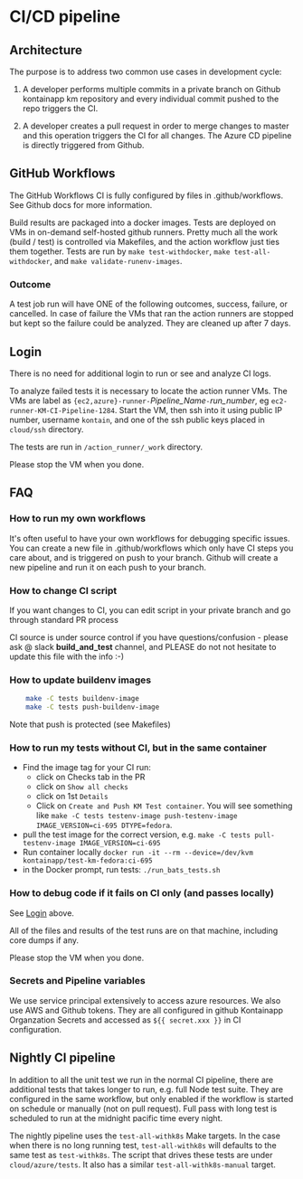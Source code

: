 # CI/CD pipeline

## Architecture

The purpose is to address two common use cases in development cycle:

1. A developer performs multiple commits in a private branch on Github kontainapp km repository and every individual commit pushed to the repo triggers the CI.

2. A developer creates a pull request in order to merge changes to master and this operation triggers the CI for all changes. The Azure CD pipeline is directly triggered from Github.


## GitHub Workflows

The GitHub Workflows CI is fully configured by files in .github/workflows. See Github docs for more information.

Build results are packaged into a docker images.
Tests are deployed on VMs in on-demand self-hosted github runners.
Pretty much all the work (build / test) is controlled via Makefiles, and the action workflow just ties them together.
Tests are run by `make test-withdocker`, `make test-all-withdocker`, and `make validate-runenv-images`.

### Outcome

A test job run will have ONE of the following outcomes,
success, failure, or cancelled.
In case of failure the VMs that ran the action runners are stopped but kept so the failure could be analyzed.
They are cleaned up after 7 days.

## Login

There is no need for additional login to run or see and analyze CI logs.

To analyze failed tests it is necessary to locate the action runner VMs.
The VMs are label as `{ec2,azure}-runner-`*Pipeline_Name*`-`*run_number*, eg `ec2-runner-KM-CI-Pipeline-1284`.
Start the VM, then ssh into it using public IP number, username `kontain`,
and one of the ssh public keys placed in `cloud/ssh` directory.

The tests are run in `/action_runner/_work` directory.

Please stop the VM when you done.

## FAQ

### How to run my own workflows

It's often useful to have your own workflows for debugging specific issues. You can create a new file in .github/workflows which only have CI steps you care about, and is triggered on push to your branch. Github will create a new pipeline and run it on each push to your branch.
### How to change CI script

If you want changes to CI, you can edit script in your private branch and go through standard PR process

CI source is under source control if you have questions/confusion - please ask @ slack **build\_and\_test** channel, and PLEASE do not not hesitate to update this file with the info :-)

### How to update buildenv images

```sh
    make -C tests buildenv-image
    make -C tests push-buildenv-image
```

Note that push is protected (see Makefiles)

### How to run my tests without CI, but in the same container

* Find the image tag for your CI run:
  * click on Checks tab in the PR
  * click on `Show all checks`
  * click on 1st `Details`
  * Click on `Create and Push KM Test container`. You will see something like `make -C tests testenv-image push-testenv-image IMAGE_VERSION=ci-695 DTYPE=fedora`.
* pull the test image for the correct version, e.g. `make -C tests pull-testenv-image IMAGE_VERSION=ci-695`
* Run container locally `docker run -it --rm --device=/dev/kvm kontainapp/test-km-fedora:ci-695`
* in the Docker prompt, run tests: `./run_bats_tests.sh`

### How to debug code if it fails on CI only (and passes locally)

See [Login](#login) above.

All of the files and results of the test runs are on that machine,
including core dumps if any.

Please stop the VM when you done.

### Secrets and Pipeline variables

We use service principal extensively to access azure resources.
We also use AWS and Github tokens.
They are all configured in github Kontainapp Organzation Secrets and accessed as `${{ secret.xxx }}` in CI configuration.

## Nightly CI pipeline

In addition to all the unit test we run in the normal CI pipeline, there are
additional tests that takes longer to run, e.g. full Node test suite.
 They are configured in the same workflow, but only enabled if the workflow is started on schedule or manually (not on pull request).
Full pass with long test is scheduled to run at the midnight pacific time every night.

The nightly pipeline uses the `test-all-withk8s` Make targets. In the case when
there is no long running test, `test-all-withk8s` will defaults to the same
test as `test-withk8s`. The script that drives these tests are under
`cloud/azure/tests`. It also has a similar `test-all-withk8s-manual` target.
